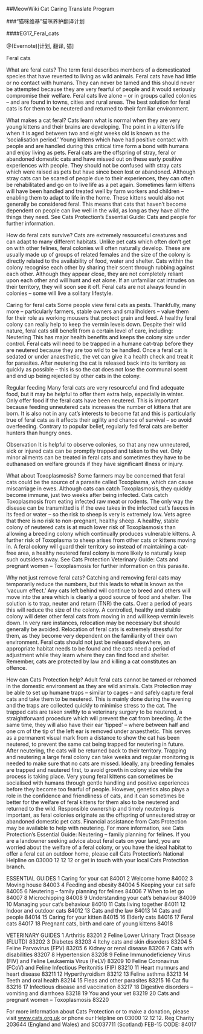 ##MeowWiki Cat Caring Translate Program

###“猫咪维基”猫咪养护翻译计划

####EG17_Feral_cats

@(Evernote)[计划, 翻译, 猫]

Feral cats 


What are feral cats? 
The term feral describes members of a domesticated species that have reverted to living as wild animals. Feral cats have had little or no contact with humans. They can never be tamed and this should never be attempted because they are very fearful of people and it would seriously compromise their welfare. Feral cats live alone – or in groups called colonies – and are found in towns, cities and rural areas. The best solution for feral cats is for them to be neutered and returned to their familiar environment. 

What makes a cat feral? 
Cats learn what is normal when they are very young kittens and their brains are developing. The point in a kitten’s life when it is aged between two and eight weeks old is known as the ‘socialisation period.’ Young kittens which have had positive contact with people and are handled during this critical time form a bond with humans and enjoy living as pets. 
Feral cats are the offspring of stray, feral or abandoned domestic cats and have missed out on these early positive experiences with people. 
They should not be confused with stray cats which were raised as pets but have since been lost or abandoned. Although stray cats can be scared of people due to their experiences, they can often be rehabilitated and go on to live life as a pet again. Sometimes farm kittens will have been handled and treated well by farm workers and children – enabling them to adapt to life in the home. These kittens would also not generally be considered feral. 
This means that cats that haven’t become dependent on people can live well in the wild, as long as they have all the things they need. See Cats Protection’s Essential Guide: Cats and people for further information. 

How do feral cats survive? 
Cats are extremely resourceful creatures and can adapt to many different habitats. 
Unlike pet cats which often don’t get on with other felines, feral colonies will often naturally develop. These are usually made up of groups of related females and the size of the colony is directly related to the availability of food, water and shelter. 
Cats within the colony recognise each other by sharing their scent through rubbing against each other. Although they appear close, they are not completely reliant upon each other and will hunt and eat alone. If an unfamiliar cat intrudes on their territory, they will soon see it off. 
Feral cats are not always found in colonies – some will live a solitary lifestyle. 

Caring for feral cats 
Some people view feral cats as pests. Thankfully, many more 
– particularly farmers, stable owners and smallholders – value them for their role as working mousers that protect grain and feed. A healthy feral colony can really help to keep the vermin levels down. 
Despite their wild nature, feral cats still benefit from a certain level of care, including: 
Neutering 
This has major health benefits and keeps the colony size under control. Feral cats will need to be trapped in a humane cat-trap before they are neutered because they are too wild to be handled. Once a feral cat is sedated or under anaesthetic, the vet can give it a health check and treat it for parasites. After neutering the cat is released back into its territory as quickly as possible – this is so the cat does not lose the communal scent and end up being rejected by other cats in the colony. 

Regular feeding 
Many feral cats are very resourceful and find adequate food, but it may be helpful to offer them extra help, especially in winter. Only offer food if the feral cats have been neutered. This is important because feeding unneutered cats increases the number of kittens that are born. It is also not in any cat’s interests to become fat and this is particularly true of feral cats as it affects their agility and chance of survival – so avoid overfeeding. Contrary to popular belief, regularly fed feral cats are better hunters than hungry ones. 

Observation 
It is helpful to observe colonies, so that any new unneutered, sick or injured cats can be promptly trapped and taken to the vet. Only minor ailments can be treated in feral cats and sometimes they have to be euthanased on welfare grounds if they have significant illness or injury. 


What about Toxoplasmosis? 
Some farmers may be concerned that feral cats could be the source of a parasite called Toxoplasma, which can cause miscarriage in ewes. Although cats can catch Toxoplasmosis, they quickly become immune, just two weeks after being infected. Cats catch Toxoplasmosis from eating infected raw meat or rodents. The only way the disease can be transmitted is if the ewe takes in the infected cat’s faeces in its feed or water – so the risk to sheep is very is extremely low. Vets agree that there is no risk to non-pregnant, healthy sheep. 
A healthy, stable colony of neutered cats is at much lower risk of Toxoplasmosis than allowing a breeding colony which continually produces vulnerable kittens. 
A further risk of Toxoplasma to sheep arises from other cats or kittens moving in. A feral colony will guard their territory so instead of maintaining a cat-free area, a healthy neutered feral colony is more likely to naturally keep such outsiders away. See Cats Protection Veterinary Guide: Cats and pregnant women – Toxoplasmosis for further information on this parasite. 

Why not just remove feral cats? 
Catching and removing feral cats may temporarily reduce the numbers, but this leads to what is known as the ‘vacuum effect.’ Any cats left behind will continue to breed and others will move into the area which is clearly a good source of food and shelter. The solution is to trap, neuter and return (TNR) the cats. Over a period of years this will reduce the size of the colony. A controlled, healthy and stable colony will deter other feral cats from moving in and will keep vermin levels down. 
In very rare instances, relocation may be necessary but should generally be avoided. Relocation of feral cats is extremely stressful for them, as they become very dependent on the familiarity of their own environment. Feral cats should not just be released elsewhere, an appropriate habitat needs to be found and the cats need a period of adjustment while they learn where they can find food and shelter. 
Remember, cats are protected by law and killing a cat constitutes an offence. 

How can Cats Protection help? 
Adult feral cats cannot be tamed or rehomed in the domestic environment as they are wild animals. 
Cats Protection may be able to set up humane traps – similar to cages – and safely capture feral cats and take them to be neutered. This is mainly done during the evening and the traps are collected quickly to minimise stress to the cat. 
The trapped cats are taken swiftly to a veterinary surgery to be neutered, a straightforward procedure which will prevent the cat from breeding. At the same time, they will also have their ear ‘tipped’ – where between half and one cm of the tip of the left ear is removed under anaesthetic. This serves as a permanent visual mark from a distance to show the cat has been neutered, to prevent the same cat being trapped for neutering in future. After neutering, the cats will be returned back to their territory. 
Trapping and neutering a large feral colony can take weeks and regular monitoring is needed to make sure that no cats are missed. Ideally, any breeding females are trapped and neutered first, to avoid growth in colony size while the process is taking place. 
Very young feral kittens can sometimes be socialised with humans through gentle handling and positive experiences before they become too fearful of people. However, genetics also plays a role in the confidence and friendliness of cats, and it can sometimes be better for the welfare of feral kittens for them also to be neutered and returned to the wild. 
Responsible ownership and timely neutering is important, as feral colonies originate as the offspring of unneutered stray or abandoned domestic pet cats. Financial assistance from Cats Protection may be available to help with neutering. For more information, see Cats Protection’s Essential Guide: Neutering – family planning for felines. 
If you are a landowner seeking advice about feral cats on your land, you are worried about the welfare of a feral colony, or you have the ideal habitat to offer a feral cat an outdoor home, please call Cats Protection’s National Helpline on 03000 12 12 12 or get in touch with your local Cats Protection branch. 


ESSENTIAL GUIDES 
1 	Caring for your cat 84001 
2 	Welcome home 84002 
3 	Moving house 84003 
4 	Feeding and obesity 84004 
5 	Keeping your cat safe 84005 
6 	Neutering – family planning for felines 84006 
7 	When to let go 84007 
8 	Microchipping 84008 
9 	Understanding your cat’s behaviour 84009 
10 	Managing your cat’s behaviour 84010 
11 Cats living together 84011 
12 Indoor and outdoor cats 84012 
13 Cats and the law 84013 
14 Cats and people 84014 
15 Caring for your kitten 84015 
16 Elderly cats 84016 
17 Feral cats 84017 
18 	Pregnant cats, birth and care of young kittens 84018 


VETERINARY GUIDES 
1 	Arthritis 83201 
2 	Feline Lower Urinary Tract Disease (FLUTD) 83202 
3 	Diabetes 83203 
4 	Itchy cats and skin disorders 
83204 
5 	Feline Parvovirus (FPV) 83205 
6 	Kidney or renal disease 83206 
7 	Cats with disabilities 83207 
8 	Hypertension 83208 
9 	Feline Immunodeficiency Virus (FIV) and Feline Leukaemia Virus (FeLV) 83209 
10 	Feline Coronavirus (FCoV) and Feline Infectious Peritonitis (FIP) 
83210 
11 	Heart murmurs and heart disease 83211 
12 Hyperthyroidism 83212 
13 Feline asthma 83213 
14 Teeth and oral health 83214 
15 Fleas and other parasites 
83215 
16 Cat flu 83216 
17 	Infectious disease and vaccination 83217 
18 	Digestive disorders – vomiting and diarrhoea 83218 
19 You and your vet 83219 
20 	Cats and pregnant women – Toxoplasmosis 83220 

For more information about Cats Protection or to make a donation, please visit www.cats.org.uk or phone our Helpline on 03000 12 12 12. 
Reg Charity 203644 (England and Wales) and SC037711 (Scotland) FEB-15 CODE: 84017 




